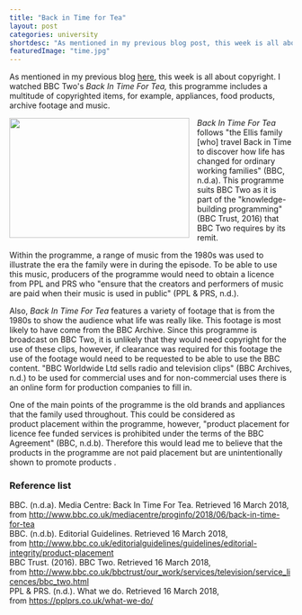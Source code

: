 ```yaml
---
title: "Back in Time for Tea"
layout: post
categories: university
shortdesc: "As mentioned in my previous blog post, this week is all about copyright. I watched BBC Two's <i>Back In Time For Tea, </i>this programme includes a multitude of copyrighted items, for example, appliances, food products, archive footage and music."
featuredImage: "time.jpg"
---
```


As mentioned in my previous blog <a href="https://jordanshuck0.blogspot.co.uk/2018/03/desert-island-discs.html"> here</a>, this week is all about copyright. I watched BBC Two's <i>Back In Time For Tea, </i>this programme includes a multitude of copyrighted items, for example, appliances, food products, archive footage and music.

<a href="https://3.bp.blogspot.com/-X4ALAvFjR2Y/Wqv8UxXPPVI/AAAAAAAAAXg/WV2lSLtrJmAiWCcawLI8HqOU9c37TUzlgCLcBGAs/s1600/7927249-low_res-back-in-time-for-dinner-e1426611958172.jpg" imageanchor="1" style="clear: left; float: left; margin-bottom: 1em; margin-right: 1em;"><img border="0" data-original-height="430" data-original-width="644" height="213" src="https://3.bp.blogspot.com/-X4ALAvFjR2Y/Wqv8UxXPPVI/AAAAAAAAAXg/WV2lSLtrJmAiWCcawLI8HqOU9c37TUzlgCLcBGAs/s320/7927249-low_res-back-in-time-for-dinner-e1426611958172.jpg" width="320" /></a><i>Back In Time For Tea </i>follows "the Ellis family [who] travel&nbsp;Back in Time to discover how life has changed for ordinary working families" (BBC, n.d.a). This programme suits BBC Two as it is part of the "knowledge-building programming" (BBC Trust, 2016) that BBC Two requires by its remit.

Within the programme, a range of music from the 1980s was used to illustrate the era the family were in during the episode. To be able to use this music, producers of the programme would need to obtain a licence from PPL and PRS who "ensure that the creators&nbsp;and performers of music are paid when their music is used in public" (PPL &amp; PRS, n.d.).

Also, <i>Back In Time For Tea </i>features a variety of footage that is from the 1980s to show the audience what life was really like. This footage is most likely to have come from the BBC Archive. Since this programme is broadcast on BBC Two, it is unlikely that they would need copyright for the use of these clips, however, if clearance was required for this footage the use of the footage would need to be requested to be able to use the BBC content. "BBC Worldwide Ltd sells radio and television clips" (BBC Archives, n.d.) to be used for commercial uses and for non-commercial uses there is an online form for production companies to fill in.

One of the main points of the programme is the old brands and appliances that the family used throughout. This could be considered as product&nbsp;placement within the programme, however, "product placement for licence fee funded services is prohibited under the terms of the BBC Agreement" (BBC, n.d.b). Therefore this would lead me to believe that the products in the programme are not paid placement but are unintentionally shown to promote products
.
<h3>
Reference list</h3>
<div>
BBC. (n.d.a). Media Centre: Back In Time For Tea. Retrieved 16 March 2018, from <a href="http://www.bbc.co.uk/mediacentre/proginfo/2018/06/back-in-time-for-tea">http://www.bbc.co.uk/mediacentre/proginfo/2018/06/back-in-time-for-tea</a></div>
<div>

</div>
<div>
BBC. (n.d.b). Editorial Guidelines. Retrieved 16 March 2018, from&nbsp;<a href="http://www.bbc.co.uk/editorialguidelines/guidelines/editorial-integrity/product-placement">http://www.bbc.co.uk/editorialguidelines/guidelines/editorial-integrity/product-placement</a></div>
<div>

</div>
<div>
BBC Trust. (2016). BBC Two. Retrieved 16 March 2018, from&nbsp;<a href="http://www.bbc.co.uk/bbctrust/our_work/services/television/service_licences/bbc_two.html">http://www.bbc.co.uk/bbctrust/our_work/services/television/service_licences/bbc_two.html</a></div>
<div>

</div>
<div>
PPL &amp; PRS. (n.d.). What we do. Retrieved 16 March 2018, from&nbsp;<a href="https://pplprs.co.uk/what-we-do/" target="_blank">https://pplprs.co.uk/what-we-do/</a></div>
